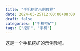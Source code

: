 ```yaml
---
title: "手机挖矿示例教程"
date: 2024-05-25T12:00:00+08:00
draft: false
categories: ["手机挖矿"]
tags: ["挖矿", "手机"]
---
```


这是一个手机挖矿的示例教程。 